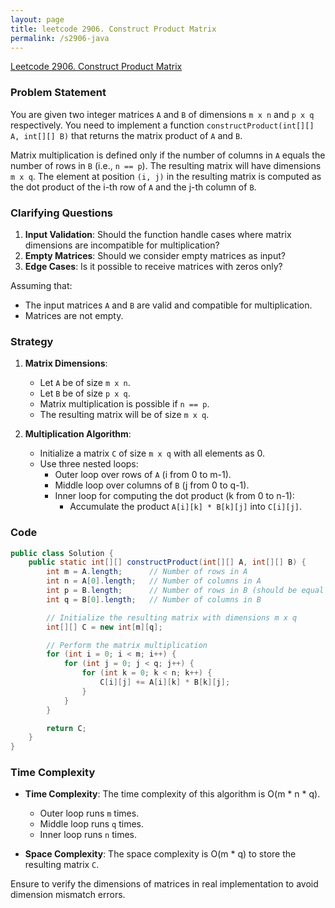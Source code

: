 ```yaml
---
layout: page
title: leetcode 2906. Construct Product Matrix
permalink: /s2906-java
---
```

[Leetcode 2906. Construct Product Matrix](https://algoadvance.github.io/algoadvance/l2906)
### Problem Statement

You are given two integer matrices `A` and `B` of dimensions `m x n` and `p x q` respectively. You need to implement a function `constructProduct(int[][] A, int[][] B)` that returns the matrix product of `A` and `B`.

Matrix multiplication is defined only if the number of columns in `A` equals the number of rows in `B` (i.e., `n == p`). The resulting matrix will have dimensions `m x q`. The element at position `(i, j)` in the resulting matrix is computed as the dot product of the i-th row of `A` and the j-th column of `B`.

### Clarifying Questions

1. **Input Validation**: Should the function handle cases where matrix dimensions are incompatible for multiplication?
2. **Empty Matrices**: Should we consider empty matrices as input?
3. **Edge Cases**: Is it possible to receive matrices with zeros only?

Assuming that:
- The input matrices `A` and `B` are valid and compatible for multiplication.
- Matrices are not empty.

### Strategy

1. **Matrix Dimensions**: 
   - Let `A` be of size `m x n`.
   - Let `B` be of size `p x q`.
   - Matrix multiplication is possible if `n == p`.
   - The resulting matrix will be of size `m x q`.

2. **Multiplication Algorithm**:
   - Initialize a matrix `C` of size `m x q` with all elements as 0.
   - Use three nested loops: 
     - Outer loop over rows of `A` (i from 0 to m-1).
     - Middle loop over columns of `B` (j from 0 to q-1).
     - Inner loop for computing the dot product (k from 0 to n-1):
       - Accumulate the product `A[i][k] * B[k][j]` into `C[i][j]`.

### Code

```java
public class Solution {
    public static int[][] constructProduct(int[][] A, int[][] B) {
        int m = A.length;      // Number of rows in A
        int n = A[0].length;   // Number of columns in A
        int p = B.length;      // Number of rows in B (should be equal to n)
        int q = B[0].length;   // Number of columns in B

        // Initialize the resulting matrix with dimensions m x q
        int[][] C = new int[m][q];

        // Perform the matrix multiplication
        for (int i = 0; i < m; i++) {
            for (int j = 0; j < q; j++) {
                for (int k = 0; k < n; k++) {
                    C[i][j] += A[i][k] * B[k][j];
                }
            }
        }

        return C;
    }
}
```

### Time Complexity

- **Time Complexity**: The time complexity of this algorithm is O(m * n * q).
  - Outer loop runs `m` times.
  - Middle loop runs `q` times.
  - Inner loop runs `n` times.

- **Space Complexity**: The space complexity is O(m * q) to store the resulting matrix `C`.

Ensure to verify the dimensions of matrices in real implementation to avoid dimension mismatch errors.
